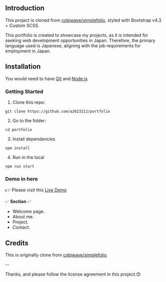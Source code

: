## Introduction

This project is cloned from [cobiwave/simplefolio](https://github.com/cobiwave/simplefolio/tree/master), styled with Bootstrap v4.3 + Custom SCSS.

This portfolio is created to showcase my projects, as it is intended for seeking web development opportunities in Japan. Therefore, the primary language used is Japanese, aligning with the job requirements for employment in Japan.

## Installation

You would need to have [Git](https://git-scm.com/) and [Node.js](https://nodejs.org/en).

### Getting Started

1. Clone this repo:

```
git clone https://github.com/a2623212/portfolio
```

2. Go to the folder:

```
cd portfolio
```

3. Install dependencies

```
npm install
```

4. Run in the local

```
npm run start
```

### Demo in here

👉 Please visit this [Live Demo](#)

✅ **Section** ✅

- Welcome page.
- About me.
- Project.
- Contact.

## Credits

This is originally clone from [cobiwave/simplefolio](https://github.com/cobiwave/simplefolio/tree/master).

--

Thanks, and please follow the license agreement in this project.😊
